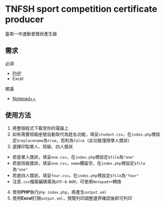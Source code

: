 # TNFSH sport competition certificate producer
臺南一中運動會獎狀產生器

## 需求
必須
* [PHP](http://php.net)
* Excel

建議
* [Notepad++](https://notepad-plus-plus.org/)

## 使用方法
1. 將整個程式下載至你的電腦上
2. 如有需要班級座號自動取代為姓名功能，填妥```student.csv```，在```index.php```裡設定```$replacename```為```true```，否則為```false```（此功能僅限單人獎狀）
3. 選擇印製單人、班級、四人獎狀
 * 若是單人獎狀，填妥```one.csv```，在```index.php```裡設定```$file```為```"one"```
 * 若是班級獎狀，填妥```one.csv```，```name```欄留空，在```index.php```裡設定```$file```為```"one"```
 * 若是四人獎狀，填妥```four.csv```，在```index.php```裡設定```$file```為```"four"```
 * 注意```.csv```檔案編碼需為```UTF-8-BOM```，可使用```Notepad++```轉換
4. 使用**PHP**執行```php index.php```，將產生```output.xml```
5. 使用**Excel**打開```output.xml```，預覽列印調整邊界確認後即可列印
